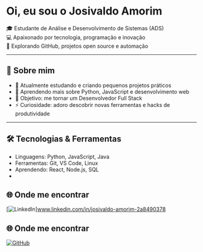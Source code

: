 # Oi, eu sou o Josivaldo Amorim  

🎓 Estudante de Análise e Desenvolvimento de Sistemas (ADS)  
💻 Apaixonado por tecnologia, programação e inovação  
🚀 Explorando GitHub, projetos open source e automação  

---

## 🌟 Sobre mim
- 🔭 Atualmente estudando e criando pequenos projetos práticos  
- 🌱 Aprendendo mais sobre Python, JavaScript e desenvolvimento web  
- 🎯 Objetivo: me tornar um Desenvolvedor Full Stack  
- ⚡ Curiosidade: adoro descobrir novas ferramentas e hacks de produtividade  

---

## 🛠️ Tecnologias & Ferramentas
- Linguagens: Python, JavaScript, Java  
- Ferramentas: Git, VS Code, Linux  
- Aprendendo: React, Node.js, SQL
- 

## 🌐 Onde me encontrar
[![LinkedIn](https://img.shields.io/badge/LinkedIn-0077B5?style=for-the-badge&logo=linkedin&logoColor=white)]www.linkedin.com/in/josivaldo-amorim-2a8490378
## 🌐 Onde me encontrar
[![GitHub](https://img.shields.io/badge/GitHub-000?style=for-the-badge&logo=github&logoColor=white)](https://github.com/JosivaldoAmorim82)
